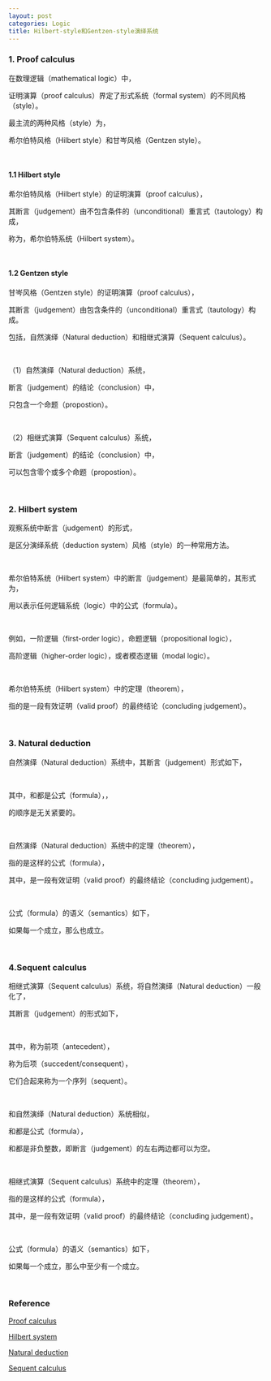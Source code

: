 ```yaml
---
layout: post
categories: Logic
title: Hilbert-style和Gentzen-style演绎系统
---
```


### 1. Proof calculus

在数理逻辑（mathematical logic）中，

证明演算（proof calculus）界定了形式系统（formal system）的不同风格（style）。

最主流的两种风格（style）为，

希尔伯特风格（Hilbert style）和甘岑风格（Gentzen style）。

<br/>

#### 1.1 Hilbert style

希尔伯特风格（Hilbert style）的证明演算（proof calculus），

其断言（judgement）由不包含条件的（unconditional）重言式（tautology）构成，

称为，希尔伯特系统（Hilbert system）。

<br/>

#### 1.2 Gentzen style

甘岑风格（Gentzen style）的证明演算（proof calculus），

其断言（judgement）由包含条件的（unconditional）重言式（tautology）构成。

包括，自然演绎（Natural deduction）和相继式演算（Sequent calculus）。

<br/>

（1）自然演绎（Natural deduction）系统，

断言（judgement）的结论（conclusion）中，

只包含一个命题（propostion）。

<br/>

（2）相继式演算（Sequent calculus）系统，

断言（judgement）的结论（conclusion）中，

可以包含零个或多个命题（propostion）。

<br/>

### 2. Hilbert system

观察系统中断言（judgement）的形式，

是区分演绎系统（deduction system）风格（style）的一种常用方法。

<br/>

希尔伯特系统（Hilbert system）中的断言（judgement）是最简单的，其形式为，

<span data-katex="B"></span>

用以表示任何逻辑系统（logic）中的公式（formula）。

<br/>

例如，一阶逻辑（first-order logic），命题逻辑（propositional logic），

高阶逻辑（higher-order logic），或者模态逻辑（modal logic）。

<br/>

希尔伯特系统（Hilbert system）中的定理（theorem），

指的是一段有效证明（valid proof）的最终结论（concluding judgement）。

<br/>

### 3. Natural deduction

自然演绎（Natural deduction）系统中，其断言（judgement）形式如下，

<span data-katex="A_1,A_2,\cdots,A_n\vdash B"></span>

<br/>

其中，<span data-katex="A_1,A_2,\cdots,A_n"></span>和<span data-katex="B"></span>都是公式（formula），<span data-katex="n\geqslant 0"></span>，

<span data-katex="A_1,A_2,\cdots,A_n"></span>的顺序是无关紧要的。

<br/>

自然演绎（Natural deduction）系统中的定理（theorem），

指的是这样的公式（formula）<span data-katex="B"></span>，

其中，<span data-katex="\vdash B"></span>是一段有效证明（valid proof）的最终结论（concluding judgement）。

<br/>

公式（formula）<span data-katex="A_1,A_2,\cdots,A_n\vdash B"></span>的语义（semantics）如下，

如果每一个<span data-katex="A_1,A_2,\cdots,A_n"></span>成立，那么<span data-katex="B"></span>也成立。

<br/>

### 4.Sequent calculus

相继式演算（Sequent calculus）系统，将自然演绎（Natural deduction）一般化了，

其断言（judgement）的形式如下，

<span data-katex="A_1,A_2,\cdots,A_n\vdash B_1,B_2,\cdots,B_k"></span>

<br/>

其中，<span data-katex="A_1,A_2,\cdots,A_n"></span>称为前项（antecedent），

<span data-katex="B_1,B_2,\cdots,B_k"></span>称为后项（succedent/consequent），

它们合起来称为一个序列（sequent）。

<br/>

和自然演绎（Natural deduction）系统相似，

<span data-katex="A_1,A_2,\cdots,A_n"></span>和<span data-katex="B_1,B_2,\cdots,B_k"></span>都是公式（formula），

<span data-katex="n"></span>和<span data-katex="k"></span>都是非负整数，即断言（judgement）的左右两边都可以为空。

<br/>

相继式演算（Sequent calculus）系统中的定理（theorem），

指的是这样的公式（formula）<span data-katex="B"></span>，

其中，<span data-katex="\vdash B"></span>是一段有效证明（valid proof）的最终结论（concluding judgement）。

<br/>

公式（formula）<span data-katex="A_1,A_2,\cdots,A_n\vdash B_1,B_2,\cdots,B_k"></span>的语义（semantics）如下，

如果每一个<span data-katex="A_1,A_2,\cdots,A_n"></span>成立，那么<span data-katex="B_1,B_2,\cdots,B_k"></span>中至少有一个成立。

<br/>

### Reference

[Proof calculus](https://en.wikipedia.org/wiki/Proof_calculus)

[Hilbert system](https://en.wikipedia.org/wiki/Hilbert_system)

[Natural deduction](https://en.wikipedia.org/wiki/Natural_deduction)

[Sequent calculus](https://en.wikipedia.org/wiki/Sequent_calculus)

